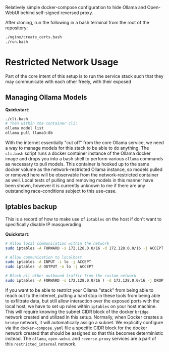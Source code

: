 Relatively simple docker-compose configuration to hide Ollama and Open-WebUI
behind self-signed reversed proxy.

After cloning, run the following in a bash terminal from the root of the
repository:
```bash
./nginx/create_certs.bash
./run.bash
```

# Restricted Network Usage
Part of the core intent of this setup is to run the service stack such that
they may communicate with each other freely, with their exposed

## Managing Ollama Models
**Quickstart**:
```bash
./cli.bash
# Then within the container cli:
ollama model list
ollama pull llama3:8b
```

With the internet essentially "cut off" from the core Ollama service, we need
a way to manage models for this stack to be able to do anything.
The `cli.bash` script runs a docker container instance of the Ollama docker
image and drops you into a bash shell to perform various `ollama` commands as
necessary to pull models.
This container is hooked up to the same docker volume as the network-restricted
Ollama instance, so models pulled or removed here will be observable from the
network-restricted container as well.
Local tests of pulling and removing models in this manner have been shown,
however it is currently unknown to me if there are any outstanding
race-conditions subject to this use-case.

## Iptables backup
This is a record of how to make use of `iptables` on the host if don't want to
specifically disable IP masquerading.

**Quickstart**:
```bash
# Allow local communication within the network
sudo iptables -A FORWARD -s 172.128.0.0/16 -d 172.128.0.0/16 -j ACCEPT

# Allow communication to localhost
sudo iptables -A INPUT -i lo -j ACCEPT
sudo iptables -A OUTPUT -o lo -j ACCEPT

# Block all other outbound traffic from the custom network
sudo iptables -A FORWARD -s 172.128.0.0/16 ! -d 172.128.0.0/16 -j DROP
```

If you want to be able to restrict your Ollama "stack" from being able to reach
out to the internet, putting a hard stop in these tools from being able to
exfiltrate data, but still allow interaction over the exposed ports with
the local host, we have to set up rules within `iptables` on your host machine.
This will require knowing the subnet CIDR block of the docker `bridge` network
created and utilized in this setup.
Normally, when Docker creates a `bridge` network, it will automatically assign
a subnet.
We explicitly configure via the `docker-compose.yaml` file a specific CIDR
block for the docker network created that should be assigned so that this
becomes deterministic instead.
The `ollama`, `open-webui` and `reverse-proxy` services are a part of this
`restricted_internal` network.
